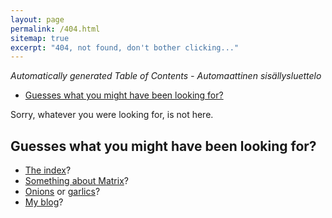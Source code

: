 ```yaml
---
layout: page
permalink: /404.html
sitemap: true
excerpt: "404, not found, don't bother clicking..."
---
```


<!-- editorconfig-checker-disable -->
<!-- prettier-ignore-start -->

<!-- START doctoc generated TOC please keep comment here to allow auto update -->
<!-- DON'T EDIT THIS SECTION, INSTEAD RE-RUN doctoc TO UPDATE -->
_Automatically generated Table of Contents - Automaattinen sisällysluettelo_

- [Guesses what you might have been looking for?](#guesses-what-you-might-have-been-looking-for)

<!-- END doctoc generated TOC please keep comment here to allow auto update -->

<!-- prettier-ignore-end -->
<!-- editorconfig-checker-enable -->

Sorry, whatever you were looking for, is not here.

## Guesses what you might have been looking for?

- [The index](/)?
- [Something about Matrix](/matrix/index.html)?
- [Onions](https://gitea.blesmrt.net/mikaela/ormirror) or [garlics](https://gitea.blesmrt.net/mikaela/i2pmirror)?
- [My blog](/blog/index.html)?
